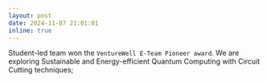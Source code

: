 ```yaml
---
layout: post
date: 2024-11-07 21:01:01
inline: true
---
```


Student-led team won the `VentureWell E-Team Pioneer award`. We are exploring Sustainable and Energy-efficient Quantum Computing with Circuit Cutting techniques; 
